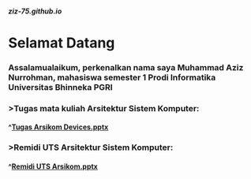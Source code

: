 ##### ziz-75.github.io
# Selamat Datang
### Assalamualaikum, perkenalkan nama saya Muhammad Aziz Nurrohman, mahasiswa semester 1 Prodi Informatika Universitas Bhinneka PGRI

### >Tugas mata kuliah Arsitektur Sistem Komputer:
####  ^[Tugas Arsikom Devices.pptx](https://github.com/ZiZ-75/ZiZ-75.github.io/files/13201179/Tugas.Arsikom.Devices.pptx)

### >Remidi UTS Arsitektur Sistem Komputer:
#### ^[Remidi UTS Arsikom.pptx](https://github.com/ZiZ-75/ZiZ-75.github.io/files/13329420/Remidi.UTS.Arsikom.pptx)
